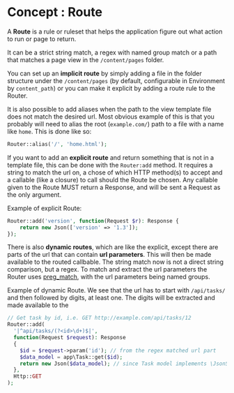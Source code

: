 # Concept : Route

A **Route** is a rule or ruleset that helps the application figure out what action
to run or page to return.

It can be a strict string match, a regex with named group match or a path that
matches a page view in the `/content/pages` folder.

You can set up an **implicit route** by simply adding a file in the folder structure
under the `/content/pages` (by default, configurable in Environment by
`content_path`) or you can make it explicit by adding a route rule to the
Router.

It is also possible to add aliases when the path to the view template file does
not match the desired url. Most obvious example of this is that you probably
will need to alias the root (`example.com/`) path to a file with a name like
`home`. This is done like so:

```php
Router::alias('/', 'home.html');
```

If you want to add an **explicit route** and return something that is not in a
template file, this can be done with the `Router:add` method. It requires
a string to match the url on, a chose of which HTTP method(s) to accept
and a callable (like a closure) to call should the Route be chosen. Any
callable given to the Route MUST return a Response, and will be sent a
Request as the only argument.

Example of explicit Route:
```php
Router::add('version', function(Request $r): Response {
    return new Json(['version' => '1.3']);
});
```

There is also **dynamic routes**, which are like the explicit, except there
are parts of the url that can contain **url parameters**. This will then
be made available to the routed callbable. The string match now is not
a direct string comparison, but a regex. To match and extract the url
parameters the Router uses [preg_match](http://php.net/manual/en/function.preg-match.php),
with the url parameters being named groups.

Example of dynamic Route. We see that the url has to start with `/api/tasks/`
and then followed by digits, at least one. The digits will be extracted and
made available to the
```php
// Get task by id, i.e. GET http://example.com/api/tasks/12
Router::add(
  '|^api/tasks/(?<id>\d+)$|',
  function(Request $request): Response
  {
    $id = $request->param('id'); // from the regex matched url part
    $data_model = app\Task::get($id);
    return new Json($data_model); // since Task model implements \JsonSerializable
  },
  Http::GET
);
```


